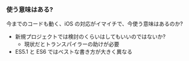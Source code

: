 ### 使う意味はある?

今までのコードも動く、iOS の対応がイマイチで、今使う意味はあるのか?

* 新規プロジェクトでは検討のくらいはしてもいいのではないか?
  - 現状だとトランスパイラーの助けが必要
* ES5.1 と ES6 ではベストな書き方が大きく異なる
